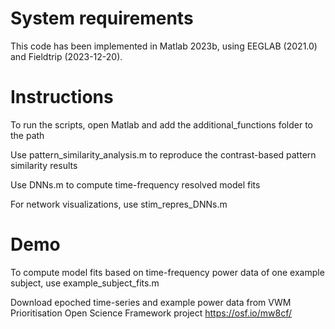 # System requirements

This code has been implemented in Matlab 2023b, using EEGLAB (2021.0) and Fieldtrip (2023-12-20). 

# Instructions

To run the scripts, open Matlab and add the additional_functions folder to the path 

Use pattern_similarity_analysis.m to reproduce the contrast-based pattern similarity results

Use DNNs.m to compute time-frequency resolved model fits 

For network visualizations, use stim_repres_DNNs.m

# Demo

To compute model fits based on time-frequency power data of one example subject, use example_subject_fits.m

Download epoched time-series and example power data from VWM Prioritisation Open Science Framework project
https://osf.io/mw8cf/





